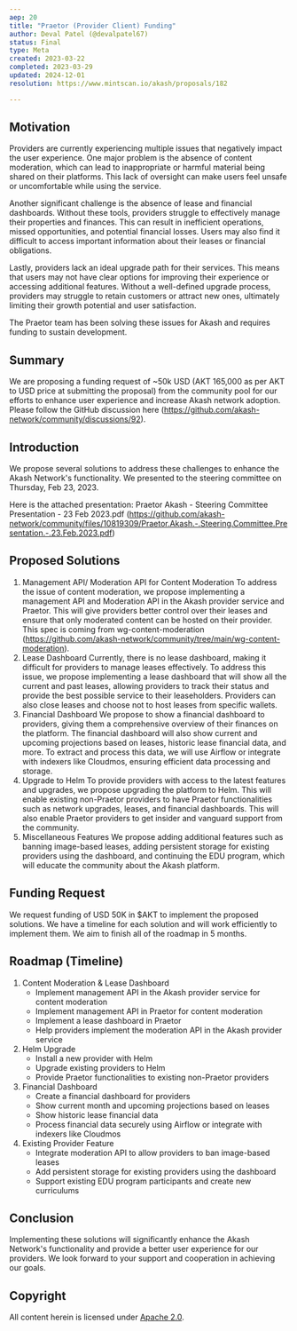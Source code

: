 ```yaml
---
aep: 20
title: "Praetor (Provider Client) Funding"
author: Deval Patel (@devalpatel67)
status: Final
type: Meta
created: 2023-03-22
completed: 2023-03-29
updated: 2024-12-01
resolution: https://www.mintscan.io/akash/proposals/182

---
```


## Motivation

Providers are currently experiencing multiple issues that negatively impact the user experience. One major problem is the absence of content moderation, which can lead to inappropriate or harmful material being shared on their platforms. This lack of oversight can make users feel unsafe or uncomfortable while using the service.

Another significant challenge is the absence of lease and financial dashboards. Without these tools, providers struggle to effectively manage their properties and finances. This can result in inefficient operations, missed opportunities, and potential financial losses. Users may also find it difficult to access important information about their leases or financial obligations.

Lastly, providers lack an ideal upgrade path for their services. This means that users may not have clear options for improving their experience or accessing additional features. Without a well-defined upgrade process, providers may struggle to retain customers or attract new ones, ultimately limiting their growth potential and user satisfaction.

The Praetor team has been solving these issues for Akash and requires funding to sustain development.

## Summary

We are proposing a funding request of \~50k USD (AKT 165,000 as per AKT to USD price at submitting the proposal) from the community pool for our efforts to enhance user experience and increase Akash network adoption. Please follow the GitHub discussion here (https://github.com/akash-network/community/discussions/92).

## Introduction

We propose several solutions to address these challenges to enhance the Akash Network's functionality. We presented to the steering committee on Thursday, Feb 23, 2023.

Here is the attached presentation: Praetor Akash - Steering Committee Presentation - 23 Feb 2023.pdf (https://github.com/akash-network/community/files/10819309/Praetor.Akash.-.Steering.Committee.Presentation.-.23.Feb.2023.pdf)

## Proposed Solutions

1. Management API/ Moderation API for Content Moderation
   To address the issue of content moderation, we propose implementing a management API and Moderation API in the Akash provider service and Praetor. This will give providers better control over their leases and ensure that only moderated content can be hosted on their provider. This spec is coming from wg-content-moderation (https://github.com/akash-network/community/tree/main/wg-content-moderation).
2. Lease Dashboard
   Currently, there is no lease dashboard, making it difficult for providers to manage leases effectively. To address this issue, we propose implementing a lease dashboard that will show all the current and past leases, allowing providers to track their status and provide the best possible service to their leaseholders. Providers can also close leases and choose not to host leases from specific wallets.
3. Financial Dashboard
   We propose to show a financial dashboard to providers, giving them a comprehensive overview of their finances on the platform. The financial dashboard will also show current and upcoming projections based on leases, historic lease financial data, and more. To extract and process this data, we will use Airflow or integrate with indexers like Cloudmos, ensuring efficient data processing and storage.
4. Upgrade to Helm
   To provide providers with access to the latest features and upgrades, we propose upgrading the platform to Helm. This will enable existing non-Praetor providers to have Praetor functionalities such as network upgrades, leases, and financial dashboards. This will also enable Praetor providers to get insider and vanguard support from the community.
5. Miscellaneous Features
   We propose adding additional features such as banning image-based leases, adding persistent storage for existing providers using the dashboard, and continuing the EDU program, which will educate the community about the Akash platform.

## Funding Request

We request funding of USD 50K in $AKT to implement the proposed solutions. We have a timeline for each solution and will work efficiently to implement them. We aim to finish all of the roadmap in 5 months.

## Roadmap (Timeline)

1. Content Moderation & Lease Dashboard
   - Implement management API in the Akash provider service for content moderation
   - Implement management API in Praetor for content moderation
   - Implement a lease dashboard in Praetor
   - Help providers implement the moderation API in the Akash provider service
2. Helm Upgrade
   - Install a new provider with Helm
   - Upgrade existing providers to Helm
   - Provide Praetor functionalities to existing non-Praetor providers
3. Financial Dashboard
   - Create a financial dashboard for providers
   - Show current month and upcoming projections based on leases
   - Show historic lease financial data
   - Process financial data securely using Airflow or integrate with indexers like Cloudmos
4. Existing Provider Feature
   - Integrate moderation API to allow providers to ban image-based leases
   - Add persistent storage for existing providers using the dashboard
   - Support existing EDU program participants and create new curriculums

## Conclusion

Implementing these solutions will significantly enhance the Akash Network's functionality and provide a better user experience for our providers. We look forward to your support and cooperation in achieving our goals.

## Copyright

All content herein is licensed under [Apache 2.0](https://www.apache.org/licenses/LICENSE-2.0). 